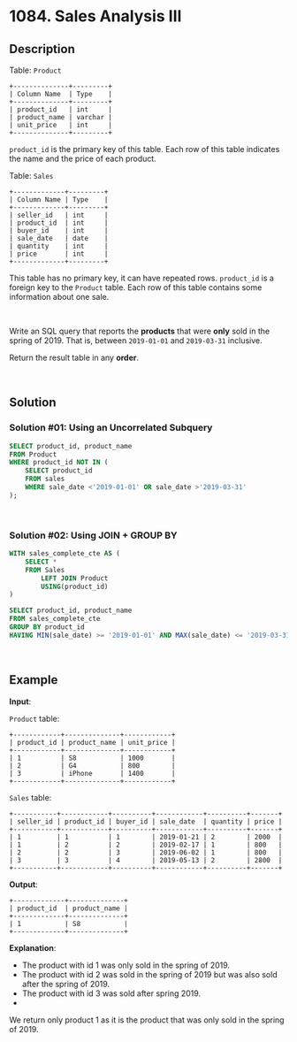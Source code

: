 # 1084. Sales Analysis III

## Description

Table: `Product`
```
+--------------+---------+
| Column Name  | Type    |
+--------------+---------+
| product_id   | int     |
| product_name | varchar |
| unit_price   | int     |
+--------------+---------+
```
`product_id` is the primary key of this table. Each row of this table indicates the name and the price of each product.

Table: `Sales`
```
+-------------+---------+
| Column Name | Type    |
+-------------+---------+
| seller_id   | int     |
| product_id  | int     |
| buyer_id    | int     |
| sale_date   | date    |
| quantity    | int     |
| price       | int     |
+-------------+---------+
```
This table has no primary key, it can have repeated rows. `product_id` is a foreign key to the `Product` table.
Each row of this table contains some information about one sale.

 <br>

Write an SQL query that reports the **products** that were **only** sold in the spring of 2019. That is, between `2019-01-01` and `2019-03-31` inclusive.

Return the result table in any **order**.

<br>

## Solution

### Solution #01: Using an Uncorrelated Subquery
```sql
SELECT product_id, product_name
FROM Product
WHERE product_id NOT IN (
    SELECT product_id
    FROM sales
    WHERE sale_date <'2019-01-01' OR sale_date >'2019-03-31'
);
```

<br>

### Solution #02: Using JOIN + GROUP BY
```sql
WITH sales_complete_cte AS (
    SELECT *
    FROM Sales
        LEFT JOIN Product
        USING(product_id)
)

SELECT product_id, product_name
FROM sales_complete_cte
GROUP BY product_id
HAVING MIN(sale_date) >= '2019-01-01' AND MAX(sale_date) <= '2019-03-31';
```

<br>

## Example

**Input**:

`Product` table:
```
+------------+--------------+------------+
| product_id | product_name | unit_price |
+------------+--------------+------------+
| 1          | S8           | 1000       |
| 2          | G4           | 800        |
| 3          | iPhone       | 1400       |
+------------+--------------+------------+
```
`Sales` table:
```
+-----------+------------+----------+------------+----------+-------+
| seller_id | product_id | buyer_id | sale_date  | quantity | price |
+-----------+------------+----------+------------+----------+-------+
| 1         | 1          | 1        | 2019-01-21 | 2        | 2000  |
| 1         | 2          | 2        | 2019-02-17 | 1        | 800   |
| 2         | 2          | 3        | 2019-06-02 | 1        | 800   |
| 3         | 3          | 4        | 2019-05-13 | 2        | 2800  |
+-----------+------------+----------+------------+----------+-------+
```
**Output**:
```
+-------------+--------------+
| product_id  | product_name |
+-------------+--------------+
| 1           | S8           |
+-------------+--------------+
```
**Explanation**:

- The product with id 1 was only sold in the spring of 2019.
- The product with id 2 was sold in the spring of 2019 but was also sold after the spring of 2019.
- The product with id 3 was sold after spring 2019.
- 
We return only product 1 as it is the product that was only sold in the spring of 2019.
